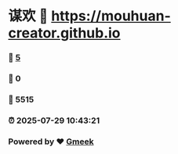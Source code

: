 # 谋欢 :link: https://mouhuan-creator.github.io 
### :page_facing_up: [5](https://mouhuan-creator.github.io/tag.html) 
### :speech_balloon: 0 
### :hibiscus: 5515 
### :alarm_clock: 2025-07-29 10:43:21 
### Powered by :heart: [Gmeek](https://github.com/Meekdai/Gmeek)
